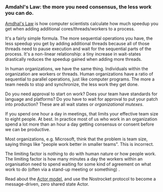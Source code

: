 ### Amdahl's Law: the more you need consensus, the less work you can do.

[Amdhal's Law](https://en.wikipedia.org/wiki/Amdahl%27s_law) is how computer scientists calculate how much speedup you get when adding additional cores/threads/workers to a process.

It's a fairly simple formula. The more sequential operations you have, the less speedup you get by adding additional threads because all of those threads need to pause execution and wait for the sequential parts of the process. It's a non-linear relationship: a tiny increase in wait-states drastically reduces the speedup gained when adding more threads.

In human organizations, we have the same thing. Individuals within the organization are workers or threads. Human organizations have a ratio of sequential to parallel operations, just like computer programs. The more a team needs to stop and synchronize, the less work they get done.

Do you need approval to start on work? Does your team have standards for language and platforms? Do you have to wait for approval to put your patch into production? These are all wait states or *organizational mutexes*.

If you spend one hour a day in meetings, that limits your effective team size to eight people. At best. In practice most of us who work in an organization spend a lot more than an hour a day getting consensus or consent before we can be productive.

Most organizations, e.g. Microsoft, think that the problem is team size, saying things like "people work better in smaller teams". This is incorrect.

The limiting factor is nothing to do with human nature or how people work. The limiting factor is how many minutes a day the workers within an organisation need to spend waiting for some kind of agreement on what work to do (often via a stand-up meeting or something) .

Read about the [Actor model](https://en.wikipedia.org/wiki/Actor_model), and use the Nostrocket protocol to become a message-driven, zero shared state Actor.

